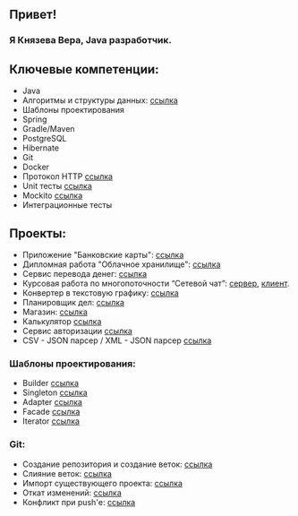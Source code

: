 ## Привет!
### Я Князева Вера, Java разработчик.

## Ключевые компетенции: 
- Java 
- Алгоритмы и структуры данных: [ссылка](https://github.com/veraknyazeva/algoritms.git)
- Шаблоны проектирования
- Spring 
- Gradle/Maven
- PostgreSQL
- Hibernate
- Git
- Docker
- Протокол HTTP [ссылка](https://github.com/veraknyazeva/request.git)
- Unit тесты [ссылка](https://github.com/veraknyazeva/big-girls.git)
- Mockito [ссылка](https://github.com/veraknyazeva/geo-service.git)
- Интеграционные тесты


## Проекты:
- Приложение "Банковские карты": [ссылка](https://github.com/veraknyazeva/bankCards.git)
- Дипломная работа "Облачное хранилище": [ссылка](https://github.com/veraknyazeva/cloud-storage-diplom)
- Сервис перевода денег: [ссылка](https://github.com/veraknyazeva/money-transfer-service.git)
- Курсовая работа по многопоточности “Сетевой чат”: [сервер](https://github.com/veraknyazeva/chat-server.git), [клиент](https://github.com/veraknyazeva/chat-client.git).
- Конвертер в текстовую графику: [ссылка](https://github.com/veraknyazeva/TextGraphicsConverter.git)
- Планировщик дел: [ссылка](https://github.com/veraknyazeva/todo-backend.git)
- Магазин: [ссылка](https://github.com/veraknyazeva/shop.git)
- Калькулятор [ссылка](https://github.com/veraknyazeva/vacation-pay-calculator.git)
- Сервис авторизации [ссылка](https://github.com/veraknyazeva/authorizationService.git)
- CSV - JSON парсер / XML - JSON парсер [ссылка](https://github.com/veraknyazeva/csvJson.git)



### Шаблоны проектирования: 
- Builder [ссылка](https://github.com/veraknyazeva/builder.git)
- Singleton [ссылка](https://github.com/veraknyazeva/singleton.git)
- Adapter [ссылка](https://github.com/veraknyazeva/adapter.git)
- Facade [ссылка](https://github.com/veraknyazeva/facade.git)
- Iterator [ссылка](https://github.com/veraknyazeva/iterator.git)

### Git:
- Создание репозитория и создание веток: [ссылка](https://github.com/veraknyazeva/NeuroStartUp.git)
- Слияние веток: [ссылка](https://github.com/veraknyazeva/git-2-homeworks-merge.git)
- Импорт существующего проекта: [ссылка](https://github.com/veraknyazeva/Site-For-Import.git)
- Откат изменений: [ссылка](https://github.com/veraknyazeva/git-2-homeworks-revert.git)
- Конфликт при push'е: [ссылка](https://github.com/veraknyazeva/git-2-homeworks-fork.git)

